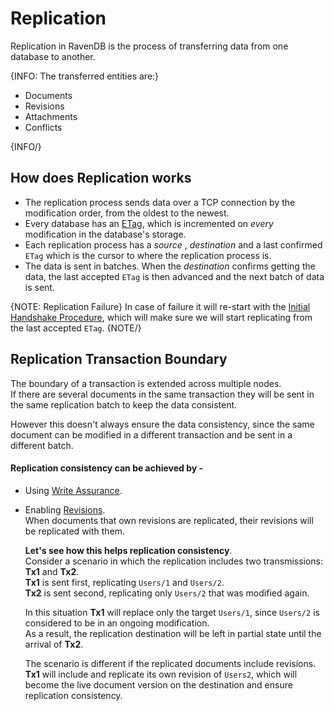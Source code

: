 ﻿# Replication

Replication in RavenDB is the process of transferring data from one database to another.  

{INFO: The transferred entities are:}

  * Documents 
  * Revisions 
  * Attachments 
  * Conflicts  

{INFO/}

## How does Replication works

* The replication process sends data over a TCP connection by the modification order, from the oldest to the newest.   
* Every database has an [ETag](../../../glossary/etag), which is incremented on _every_ modification in the database's storage.   
* Each replication process has a _source_ , _destination_ and a last confirmed `ETag` which is the cursor to where the replication process is.   
* The data is sent in batches. When the _destination_ confirms getting the data, the last accepted `ETag` is then advanced and the next batch of data is sent. 

{NOTE: Replication Failure} 
In case of failure it will re-start with the [Initial Handshake Procedure](../../../server/clustering/replication/replication#replication-handshake-procedure), which will make sure we will start replicating from the last accepted `ETag`.
{NOTE/}

## Replication Transaction Boundary

The boundary of a transaction is extended across multiple nodes.  
If there are several documents in the same transaction they will be sent in the same replication 
batch to keep the data consistent.  

However this doesn't always ensure the data consistency, since the same document can be modified in a different 
transaction and be sent in a different batch.  

#### Replication consistency can be achieved by -  

* Using [Write Assurance](../../../client-api/session/saving-changes#waiting-for-replication---write-assurance).  
* Enabling [Revisions](../../../server/extensions/revisions).  
  When documents that own revisions are replicated, their revisions will be replicated with them.  
  
     **Let's see how this helps replication consistency**.  
     Consider a scenario in which the replication includes two transmissions: **Tx1** and **Tx2**.  
     **Tx1** is sent first, replicating `Users/1` and `Users/2`.  
     **Tx2** is sent second, replicating only `Users/2` that was modified again.  
   
     In this situation **Tx1** will replace only the target `Users/1`, since `Users/2` is 
     considered to be in an ongoing modification.  
     As a result, the replication destination will be left in partial state until the arrival of **Tx2**.  
   
     The scenario is different if the replicated documents include revisions.  
     **Tx1** will include and replicate its own revision of `Users2`, which will become 
     the live document version on the destination and ensure replication consistency.  
